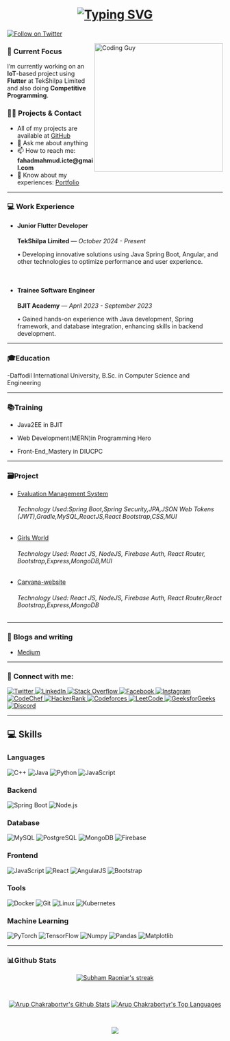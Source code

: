 
<h1 align="center">
  <a href="https://github.com/fahadmahmud81">
    <img src="https://readme-typing-svg.demolab.com?font=Fira+Code&weight=500&size=30&pause=1000&color=F75C7E&center=true&vCenter=true&width=500&lines=Hi+%F0%9F%91%8B+I'm+Fahad+Mahmud" alt="Typing SVG">
  </a>
</h1>
<!-- <h6 align="center">I have many dreams, and though I may have started late, I am giving everything I have to pursue them. One day, I will prove that determination and hard work can make anything possible</h6> -->


<p align="left">
  <a href="https://twitter.com/arupcha01935516" target="_blank">
    <img src="https://img.shields.io/twitter/follow/arupcha01935516?logo=twitter&style=for-the-badge" alt="Follow on Twitter" />
  </a>
</p>

<img align="right" src="https://user-images.githubusercontent.com/74038190/212748830-4c709398-a386-4761-84d7-9e10b98fbe6e.gif" alt="Coding Guy" width="300" height="300">

<h3 align="left">🌱 Current Focus</h3>
<p align="left">
  I’m currently working on an <strong>IoT</strong>-based project using <strong>Flutter</strong> at 
 <a href="https://www.tekshilpa.com" target="_blank" style="text-decoration: none;">TekShilpa Limited</a>
 and also doing <strong>Competitive Programming</strong>.
</p>

<h3 align="left">👨‍💻 Projects & Contact</h3>
<ul>
  <li>All of my projects are available at <a href="https://github.com/fahadmahmud81">GitHub</a></li>
  <li>💬 Ask me about anything</li>
  <li>📫 How to reach me: <strong>fahadmahmud.icte@gmail.com</strong></li>
  <li>📄 Know about my experiences: <a href="https://arupchakraborty.netlify.app/">Portfolio</a></li>
</ul>

<hr />


<h3 align="left">💻 Work Experience</h3>
<ul>
  <li>
    <h4>Junior Flutter Developer</h4>
    <p><strong>TekShilpa Limited</strong> — <em>October 2024 - Present</em></p>
    <p>• Developing innovative solutions using Java Spring Boot, Angular, and other technologies to optimize performance and user experience.</p>
  </li>
  <br/>
  <li>
    <h4>Trainee Software Engineer</h4>
    <p><strong>BJIT Academy</strong> — <em>April 2023 - September 2023</em></p>
    <p>• Gained hands-on experience with Java development, Spring framework, and database integration, enhancing skills in backend development.</p>
  </li>
</ul>


<hr>
  
<h3 align="left">🎓Education</h3>
-Daffodil International University, B.Sc. in Computer Science and Engineering
<hr>

<h3 align="left">📚Training</h3>

- Java2EE in BJIT

- Web Development(MERN)in Programming Hero


- Front-End_Mastery in DIUCPC
<hr>

<h3 align="left">🗃️Project</h3>

- <a href="https://github.com/arup99-glitch/evaluation-management-system-springboot">Evaluation Management System</a>

  <h6>Technology Used:Spring Boot,Spring Security,JPA,JSON Web Tokens (JWT),Gradle,MySQL,ReactJS,React Bootstrap,CSS,MUI</h6>
          
  
- <a href="https://girls-world-9147f.web.app/">Girls World</a>
 
  <h6>Technology Used: React JS, NodeJS, Firebase Auth, React Router, Bootstrap,Express,MongoDB,MUI</h6>

- <a href="https://carnava-by-arup.netlify.app/">Carvana-website</a>

  <h6>Technology Used: React JS, NodeJS, Firebase Auth, React Router,React Bootstrap,Express,MongoDB</h6>



<hr>
<h3 align="left">📝 Blogs and writing</h3>

- <a href="https://medium.com/@arupchakraborty153">Medium<a>
 

<hr>
<h3 align="left">🔗 Connect with me:</h3>
<p align="left">
  <a href="https://twitter.com/arupcha01935516" target="_blank">
    <img src="https://img.shields.io/static/v1?label=&message=Twitter&color=1DA1F2&logo=twitter&logoColor=FFFFFF" alt="Twitter"/>
  </a>
  <a href="https://linkedin.com/in/arup-chakraborty-425b73221" target="_blank">
    <img src="https://img.shields.io/static/v1?label=&message=LinkedIn&color=0077B5&logo=linkedin&logoColor=FFFFFF" alt="LinkedIn"/>
  </a>
  <a href="https://stackoverflow.com/users/19351108" target="_blank">
    <img src="https://img.shields.io/static/v1?label=&message=Stack%20Overflow&color=FE7A16&logo=stackoverflow&logoColor=FFFFFF" alt="Stack Overflow"/>
  </a>
  <a href="https://fb.com/arup.chakraborty.108889" target="_blank">
    <img src="https://img.shields.io/static/v1?label=&message=Facebook&color=1877F2&logo=facebook&logoColor=FFFFFF" alt="Facebook"/>
  </a>
  <a href="https://instagram.com/arup_chakra_borty" target="_blank">
    <img src="https://img.shields.io/static/v1?label=&message=Instagram&color=E4405F&logo=instagram&logoColor=FFFFFF" alt="Instagram"/>
  </a>
  <a href="https://www.codechef.com/users/arupchakrabort" target="_blank">
    <img src="https://img.shields.io/static/v1?label=&message=CodeChef&color=5B4638&logo=codechef&logoColor=FFFFFF" alt="CodeChef"/>
  </a>
  <a href="https://www.hackerrank.com/arupchakraborty3" target="_blank">
    <img src="https://img.shields.io/static/v1?label=&message=HackerRank&color=2EC866&logo=hackerrank&logoColor=FFFFFF" alt="HackerRank"/>
  </a>
  <a href="https://codeforces.com/profile/aru_p" target="_blank">
    <img src="https://img.shields.io/static/v1?label=&message=Codeforces&color=1F8ACB&logo=codeforces&logoColor=FFFFFF" alt="Codeforces"/>
  </a>
  <a href="https://www.leetcode.com/arupchakraborty153" target="_blank">
    <img src="https://img.shields.io/static/v1?label=&message=LeetCode&color=FFA116&logo=leetcode&logoColor=FFFFFF" alt="LeetCode"/>
  </a>
  <a href="https://auth.geeksforgeeks.org/user/arupchakra2wv9" target="_blank">
    <img src="https://img.shields.io/static/v1?label=&message=GeeksforGeeks&color=0F9D58&logo=geeksforgeeks&logoColor=FFFFFF" alt="GeeksforGeeks"/>
  </a>
  <a href="https://discord.gg/Arup#6375" target="_blank">
    <img src="https://img.shields.io/static/v1?label=&message=Discord&color=5865F2&logo=discord&logoColor=FFFFFF" alt="Discord"/>
  </a>
</p>


<hr>
<h2 align="left">💻 Skills</h2>

### Languages
![C++](https://img.shields.io/static/v1?&message=C%2B%2B&color=1e5aba&logo=C%2B%2B&label=&)
![Java](https://img.shields.io/static/v1?&message=Java&color=c93618&logo=java&label=)
![Python](https://img.shields.io/static/v1?&message=Python&color=176587&logo=python&logoColor=f5f589&label=&)
![JavaScript](https://img.shields.io/static/v1?&message=JavaScript&color=f0db4f&logo=JavaScript&label=&)

### Backend
![Spring Boot](https://img.shields.io/static/v1?&message=Spring%20Boot&color=6DB33F&logo=spring&logoColor=white&label=)
![Node.js](https://img.shields.io/static/v1?&message=Node.js&color=339933&logo=Node.js&label=&)


### Database
![MySQL](https://img.shields.io/static/v1?&message=MySQL&color=5699cc&logo=MySQL&logoColor=FFFFFF&label=)
![PostgreSQL](https://img.shields.io/static/v1?&message=PostgreSQL&color=336791&logo=PostgreSQL&logoColor=FFFFFF&label=)
![MongoDB](https://img.shields.io/static/v1?&message=MongoDB&color=47A248&logo=MongoDB&label=&)
![Firebase](https://img.shields.io/static/v1?&message=Firebase&color=FFCA28&logo=Firebase&label=&)

### Frontend
![JavaScript](https://img.shields.io/static/v1?&message=JavaScript&color=000000&logo=javascript&label=)
![React](https://img.shields.io/static/v1?&message=React&color=000000&logo=react&logoColor=66bced&label=)
![AngularJS](https://img.shields.io/static/v1?&message=AngularJS&color=DD0031&logo=AngularJS&label=&)
![Bootstrap](https://img.shields.io/static/v1?&message=Bootstrap&color=5f0b7a&logo=bootstrap&logoColor=FFFFFF&label=)


### Tools
![Docker](https://img.shields.io/static/v1?&message=Docker&color=2496ED&logo=Docker&logoColor=FFFFFF&label=)
![Git](https://img.shields.io/static/v1?&message=Git&color=F05032&logo=Git&logoColor=FFFFFF&label=)
![Linux](https://img.shields.io/static/v1?&message=Linux&color=000000&logo=linux&logoColor=f5ba3b&label=)
![Kubernetes](https://img.shields.io/static/v1?message=Kubernetes&color=326CE5&logo=kubernetes&logoColor=white&label=)



### Machine Learning
![PyTorch](https://img.shields.io/static/v1?&message=PyTorch&color=EE4C2C&logo=PyTorch&logoColor=FFFFFF&label=)
![TensorFlow](https://img.shields.io/static/v1?&message=TensorFlow&color=FF6F00&logo=TensorFlow&logoColor=FFFFFF&label=)
![Numpy](https://img.shields.io/static/v1?&message=Numpy&color=658cf0&logo=numpy&logoColor=FFFFFF&label=)
![Pandas](https://img.shields.io/static/v1?&message=Pandas&color=0a2c82&logo=pandas&logoColor=FFFFFF&label=)
![Matplotlib](https://img.shields.io/static/v1?&message=Matplotlib&color=0e5fa1&logo=plotly&logoColor=FF6F00&label=)


<hr>
<h3 align="left">📊Github Stats</h3>

<p align="center">
    <a href="https://github.com/SubhamRaoniar28/github-readme-streak-stats">
        <img title="🔥 Get streak stats for your profile at git.io/streak-stats" alt="Subham Raoniar's streak" src="https://github-readme-streak-stats.herokuapp.com/?user=arup99-glitch&theme=black-ice&hide_border=true&stroke=0000&background=060A0CD0"/>
    </a>
</p>

 <br/>
  <p align = "center">
    <a href="https://github.com/fahadmahmud81/github-readme-stats"><img alt="Arup Chakrabortyr's Github Stats" src="https://github-readme-stats.vercel.app/api?username=arup99-glitch&show_icons=true&count_private=true&theme=react&hide_border=true&bg_color=0D1117" /></a>
  <a href="https://github.com/fahadmahmud81/github-readme-stats"><img alt="Arup Chakrabortyr's Top Languages" src="https://github-readme-stats.vercel.app/api/top-langs/?username=arup99-glitch&langs_count=8&count_private=true&layout=compact&theme=react&hide_border=true&bg_color=0D1117" /></a>
   <p>
  <br/>
<div align="center">
    <img src="https://github-profile-trophy.vercel.app/?username=fahadmahmud81&theme=algolia&no-bg=true&no-frame=true">
</div>


